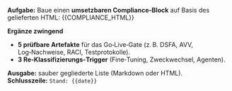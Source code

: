 <!-- File: prompts/compliance_de.md -->
**Aufgabe:** Baue einen **umsetzbaren Compliance‑Block** auf Basis des gelieferten HTML:
{{COMPLIANCE_HTML}}

**Ergänze zwingend**
- **5 prüfbare Artefakte** für das Go‑Live‑Gate (z. B. DSFA, AVV, Log‑Nachweise, RACI, Testprotokolle).
- **3 Re‑Klassifizierungs‑Trigger** (Fine‑Tuning, Zweckwechsel, Agenten).

**Ausgabe:** sauber gegliederte Liste (Markdown oder HTML).  
**Schlusszeile:** `Stand: {{date}}`
